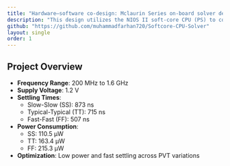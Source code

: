 ```yaml
---
title: "Hardware–software co-design: Mclaurin Series on-board solver design by PS-PL integration "
description: "This design utilizes the NIOS II soft-core CPU (PS) to compute complex Maclaurin series expansions, while the FPGA fabric (PL) handles real-time sample delivery and result capture for seamless on-board hardware-software integration."
github: "https://github.com/muhammadfarhan720/Softcore-CPU-Solver"
layout: single
order: 1
---
```


## Project Overview

- **Frequency Range**: 200 MHz to 1.6 GHz
- **Supply Voltage**: 1.2 V
- **Settling Times**:
  - Slow-Slow (SS): 873 ns
  - Typical-Typical (TT): 715 ns
  - Fast-Fast (FF): 507 ns
- **Power Consumption**:
  - SS: 110.5 µW
  - TT: 163.4 µW
  - FF: 215.3 µW
- **Optimization**: Low power and fast settling across PVT variations
